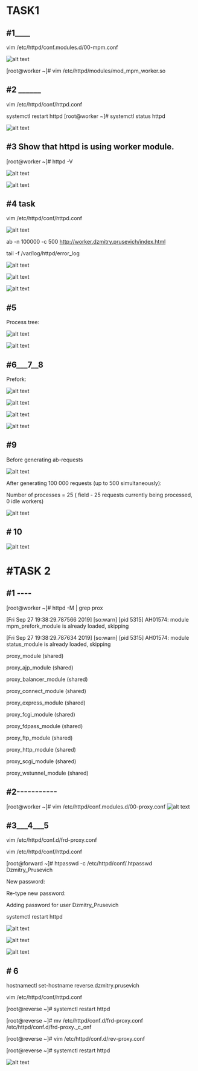 # TASK1

## #1____

vim /etc/httpd/conf.modules.d/00-mpm.conf 

![alt text][logo]

[logo]:https://github.com/Dzmitry-Prusevich/dzmitry_prusevich_homework/blob/apache_day2/1_1.png


[root@worker ~]# vim /etc/httpd/modules/mod_mpm_worker.so 

## #2 ______

vim /etc/httpd/conf/httpd.conf 

systemctl restart httpd
[root@worker ~]# systemctl status httpd


![alt text][logo1]

[logo1]:https://github.com/Dzmitry-Prusevich/dzmitry_prusevich_homework/blob/apache_day2/1_2.png



## #3 Show that httpd is using worker module.
[root@worker ~]# httpd -V

![alt text][logo2]

[logo2]:https://github.com/Dzmitry-Prusevich/dzmitry_prusevich_homework/blob/apache_day2/1_3.png


![alt text][logo3]

[logo3]:https://github.com/Dzmitry-Prusevich/dzmitry_prusevich_homework/blob/apache_day2/1_4.png


## #4 task
vim /etc/httpd/conf/httpd.conf 

![alt text][logo4]

[logo4]:https://github.com/Dzmitry-Prusevich/dzmitry_prusevich_homework/blob/apache_day2/1_5.png


ab -n 100000 -c 500  http://worker.dzmitry.prusevich/index.html

tail -f /var/log/httpd/error_log 

![alt text][logo5]

[logo5]:https://github.com/Dzmitry-Prusevich/dzmitry_prusevich_homework/blob/apache_day2/1_4_1.png

![alt text][logo6]

[logo6]:https://github.com/Dzmitry-Prusevich/dzmitry_prusevich_homework/blob/apache_day2/1_7.png


![alt text][logo7]

[logo7]:https://github.com/Dzmitry-Prusevich/dzmitry_prusevich_homework/blob/apache_day2/1_9.png



## #5 
Process tree:

![alt text][logo8]

[logo8]:https://github.com/Dzmitry-Prusevich/dzmitry_prusevich_homework/blob/apache_day2/5_2.png

![alt text][logo9]

[logo9]:https://github.com/Dzmitry-Prusevich/dzmitry_prusevich_homework/blob/apache_day2/5_5.png

## #6___7__8
Prefork:

![alt text][logo10]

[logo10]:https://github.com/Dzmitry-Prusevich/dzmitry_prusevich_homework/blob/apache_day2/6_1.png

![alt text][logo11]

[logo11]:https://github.com/Dzmitry-Prusevich/dzmitry_prusevich_homework/blob/apache_day2/6_2.png

![alt text][logo12]

[logo12]:https://github.com/Dzmitry-Prusevich/dzmitry_prusevich_homework/blob/apache_day2/6_3.png


![alt text][logo13]

[logo13]:https://github.com/Dzmitry-Prusevich/dzmitry_prusevich_homework/blob/apache_day2/6_4.png

## #9

Before generating ab-requests

![alt text][logo14]

[logo14]:https://github.com/Dzmitry-Prusevich/dzmitry_prusevich_homework/blob/apache_day2/9_1.png

After generating 100 000 requests (up to 500 simultaneously):

Number of processes = 25 ( field - 25 requests currently being processed, 0 idle workers)

![alt text][logo15]

[logo15]:https://github.com/Dzmitry-Prusevich/dzmitry_prusevich_homework/blob/apache_day2/9_2.png

## # 10

![alt text][logo16]

[logo16]:https://github.com/Dzmitry-Prusevich/dzmitry_prusevich_homework/blob/apache_day2/10_1.png


# #TASK 2


## #1 ----
[root@worker ~]# httpd -M | grep prox

[Fri Sep 27 19:38:29.787566 2019] [so:warn] [pid 5315] AH01574: module mpm_prefork_module is already loaded, skipping

[Fri Sep 27 19:38:29.787634 2019] [so:warn] [pid 5315] AH01574: module status_module is already loaded, skipping

 proxy_module (shared)

 proxy_ajp_module (shared)

 proxy_balancer_module (shared)

 proxy_connect_module (shared)

 proxy_express_module (shared)

 proxy_fcgi_module (shared)

 proxy_fdpass_module (shared)

 proxy_ftp_module (shared)

 proxy_http_module (shared)

 proxy_scgi_module (shared)

 proxy_wstunnel_module (shared)


## #2-----------

[root@worker ~]# vim /etc/httpd/conf.modules.d/00-proxy.conf 
![alt text][logo19]

[logo19]:https://github.com/Dzmitry-Prusevich/dzmitry_prusevich_homework/blob/apache_day2/5.png



## #3___4___5

vim /etc/httpd/conf.d/frd-proxy.conf 

vim /etc/httpd/conf/httpd.conf 

[root@forward ~]#  htpasswd -c /etc/httpd/conf/.htpasswd Dzmitry_Prusevich

New password: 

Re-type new password: 

Adding password for user Dzmitry_Prusevich

systemctl restart httpd




![alt text][logo20]

[logo20]:https://github.com/Dzmitry-Prusevich/dzmitry_prusevich_homework/blob/apache_day2/11_4.png



![alt text][logo21]

[logo21]:https://github.com/Dzmitry-Prusevich/dzmitry_prusevich_homework/blob/apache_day2/11_3.png






![alt text][logo22]

[logo22]:https://github.com/Dzmitry-Prusevich/dzmitry_prusevich_homework/blob/apache_day2/11_9.png


## # 6

hostnamectl set-hostname reverse.dzmitry.prusevich

vim /etc/httpd/conf/httpd.conf 

[root@reverse ~]# systemctl restart httpd

[root@reverse ~]# mv /etc/httpd/conf.d/frd-proxy.conf /etc/httpd/conf.d/frd-proxy._c_onf

[root@reverse ~]# vim /etc/httpd/conf.d/rev-proxy.conf 

[root@reverse ~]# systemctl restart httpd


![alt text][logo23]

[logo23]:https://github.com/Dzmitry-Prusevich/dzmitry_prusevich_homework/blob/apache_day2/11_11.png

